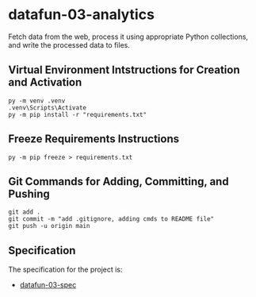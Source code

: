 # datafun-03-analytics
Fetch data from the web, process it using appropriate Python collections, and write the processed data to files.

## Virtual Environment Intstructions for Creation and Activation

```shell
py -m venv .venv
.venv\Scripts\Activate
py -m pip install -r "requirements.txt"
```

## Freeze Requirements Instructions

```shell
py -m pip freeze > requirements.txt
```

## Git Commands for Adding, Committing, and Pushing

```shell
git add .
git commit -m "add .gitignore, adding cmds to README file"
git push -u origin main
```

## Specification

The specification for the project is:

- [datafun-03-spec](https://github.com/denisecase/datafun-03-spec)
